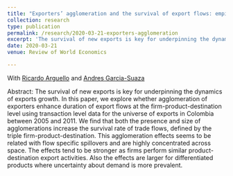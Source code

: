 ```yaml
---
title: "Exporters’ agglomeration and the survival of export flows: empirical evidence from Colombia"
collection: research
type: publication
permalink: /research/2020-03-21-exporters-agglomeration
excerpt: 'The survival of new exports is key for underpinning the dynamics of exports growth. In this paper, we explore whether agglomeration of exporters enhance duration of export flows at the firm-product-destination level using transaction level data for the universe of exports in Colombia between 2005 and 2011. We find that both the presence and size of agglomerations increase the survival rate of trade flows, defined by the triple firm-product-destination. This agglomeration effects seems to be related with flow specific spillovers and are highly concentrated across space. The effects tend to be stronger as firms perform similar product-destination export activities. Also the effects are larger for differentiated products where uncertainty about demand is more prevalent.'
date: 2020-03-21
venue: Review of World Economics 

---
```

With [Ricardo Arguello](https://scholar.google.co.uk/citations?user=6Tu8NTUAAAAJ&hl=en&oi=ao) and [Andres Garcia-Suaza](https://scholar.google.co.uk/citations?user=VTcp9MAAAAAJ&hl=en&oi=ao)

Abstract: The survival of new exports is key for underpinning the dynamics of exports growth. In this paper, we explore whether agglomeration of exporters enhance duration of export flows at the firm-product-destination level using transaction level data for the universe of exports in Colombia between 2005 and 2011. We find that both the presence and size of agglomerations increase the survival rate of trade flows, defined by the triple firm-product-destination. This agglomeration effects seems to be related with flow specific spillovers and are highly concentrated across space. The effects tend to be stronger as firms perform similar product-destination export activities. Also the effects are larger for differentiated products where uncertainty about demand is more prevalent.